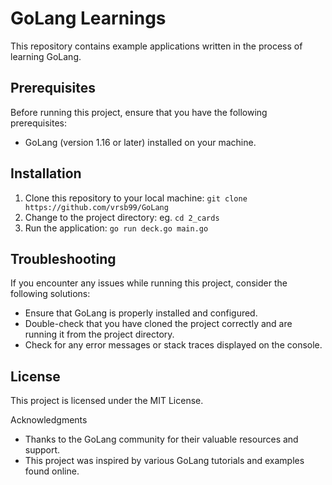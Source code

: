 # GoLang Learnings

This repository contains example applications written in the process of learning GoLang.

## Prerequisites

Before running this project, ensure that you have the following prerequisites:

- GoLang (version 1.16 or later) installed on your machine.

## Installation

1. Clone this repository to your local machine: `git clone https://github.com/vrsb99/GoLang`
2. Change to the project directory: eg. `cd 2_cards`
3. Run the application: `go run deck.go main.go`

## Troubleshooting

If you encounter any issues while running this project, consider the following solutions:

- Ensure that GoLang is properly installed and configured.
- Double-check that you have cloned the project correctly and are running it from the project directory.
- Check for any error messages or stack traces displayed on the console.

## License

This project is licensed under the MIT License.

Acknowledgments

- Thanks to the GoLang community for their valuable resources and support.
- This project was inspired by various GoLang tutorials and examples found online.